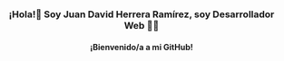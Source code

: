 <h3 align="center">¡Hola!👋 Soy Juan David Herrera Ramírez, soy Desarrollador Web 👨‍💻</h3>
<h4 align="center"> ¡Bienvenido/a a mi GitHub!</h4>
